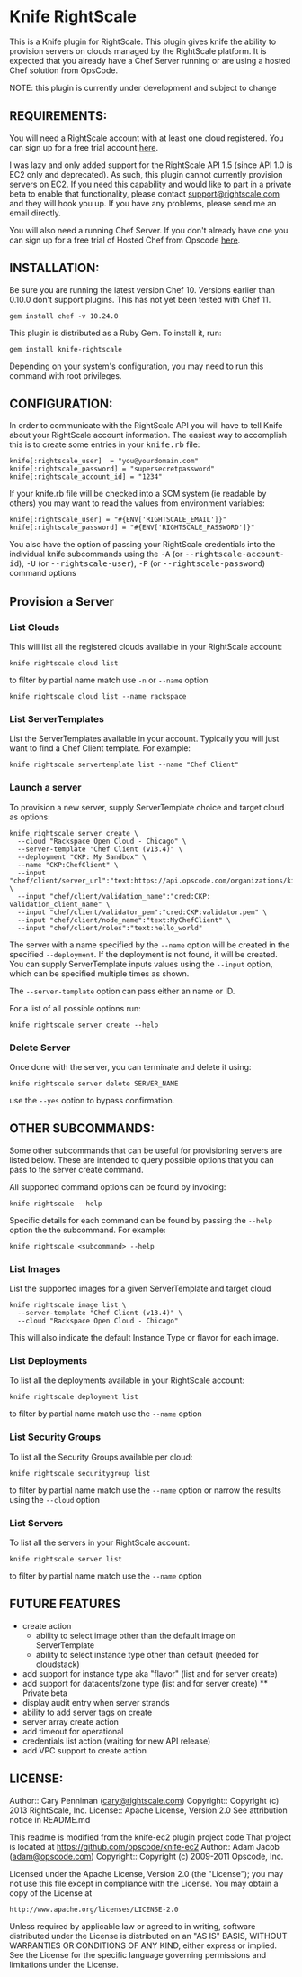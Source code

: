 # Knife RightScale

This is a Knife plugin for RightScale. This plugin gives knife the ability to 
provision servers on clouds managed by the RightScale platform.  It is expected 
that you already have a Chef Server running or are using a hosted Chef solution 
from OpsCode.

NOTE: this plugin is currently under development and subject to change

## REQUIREMENTS:

You will need a RightScale account with at least one cloud registered.  You can 
sign up for a free trial account [here](https://www.rightscale.com).  

I was lazy and only added support for the RightScale API 1.5 (since API 1.0 is 
EC2 only and deprecated).  As such, this plugin cannot currently provision 
servers on EC2. If you need this capability and would like to part in a private 
beta to enable that functionality, please contact support@rightscale.com and 
they will hook you up.  If you have any problems, please send me an email 
directly.

You will also need a running Chef Server.  If you don't already have one you can
sign up for a free trial of Hosted Chef from Opscode [here](http://www.opscode.com/hosted-chef/).


## INSTALLATION:

Be sure you are running the latest version Chef 10. Versions earlier than 0.10.0
don't support plugins.  This has not yet been tested with Chef 11.

    gem install chef -v 10.24.0

This plugin is distributed as a Ruby Gem. To install it, run:

    gem install knife-rightscale

Depending on your system's configuration, you may need to run this command with 
root privileges.

## CONFIGURATION:

In order to communicate with the RightScale API you will have to tell Knife 
about your RightScale account information.  The easiest way to accomplish this 
is to create some entries in your <tt>knife.rb</tt> file:

    knife[:rightscale_user]  = "you@yourdomain.com"
    knife[:rightscale_password] = "supersecretpassword"
    knife[:rightscale_account_id] = "1234"

If your knife.rb file will be checked into a SCM system (ie readable by others) 
you may want to read the values from environment variables:

    knife[:rightscale_user] = "#{ENV['RIGHTSCALE_EMAIL']}"
    knife[:rightscale_password] = "#{ENV['RIGHTSCALE_PASSWORD']}"

You also have the option of passing your RightScale credentials into the 
individual knife subcommands using the <tt>-A</tt> (or <tt>--rightscale-account-id</tt>), 
<tt>-U</tt> (or <tt>--rightscale-user</tt>), <tt>-P</tt> (or <tt>--rightscale-password</tt>) command options

## Provision a Server

### List Clouds
This will list all the registered clouds available in your RightScale account:

    knife rightscale cloud list

to filter by partial name match use ```-n``` or ```--name``` option

    knife rightscale cloud list --name rackspace

### List ServerTemplates
List the ServerTemplates available in your account.  Typically you will just want to find a Chef Client template.  For example:

    knife rightscale servertemplate list --name "Chef Client"
    
### Launch a server
To provision a new server, supply ServerTemplate choice and target cloud as options:

    knife rightscale server create \
      --cloud "Rackspace Open Cloud - Chicago" \
      --server-template "Chef Client (v13.4)" \
      --deployment "CKP: My Sandbox" \
      --name "CKP:ChefClient" \
      --input "chef/client/server_url":"text:https://api.opscode.com/organizations/kindsol" \
      --input "chef/client/validation_name":"cred:CKP: validation_client_name" \
      --input "chef/client/validator_pem":"cred:CKP:validator.pem" \
      --input "chef/client/node_name":"text:MyChefClient" \
      --input "chef/client/roles":"text:hello_world"

The server with a name specified by the ```--name``` option will be created in the specified ```--deployment```.  If the deployment is not found, it will be created.  You can supply ServerTemplate inputs values using the ```--input``` option, which can be specified multiple times as shown.

The ```--server-template``` option can pass either an name or ID.

For a list of all possible options run:

    knife rightscale server create --help

### Delete Server
Once done with the server, you can terminate and delete it using:

    knife rightscale server delete SERVER_NAME

use the ```--yes``` option to bypass confirmation.


## OTHER SUBCOMMANDS:

Some other subcommands that can be useful for provisioning servers are listed 
below.  These are intended to query possible options that you can pass to the 
server create command. 

All supported command options can be found by invoking:

    knife rightscale --help 

Specific details for each command can be found by passing the ```--help``` 
option the the subcommand.  For example:

    knife rightscale <subcommand> --help


### List Images
List the supported images for a given ServerTemplate and target cloud

    knife rightscale image list \
      --server-template "Chef Client (v13.4)" \
      --cloud "Rackspace Open Cloud - Chicago"

This will also indicate the default Instance Type or flavor for each image.


### List Deployments
To list all the deployments available in your RightScale account:

    knife rightscale deployment list

to filter by partial name match use the ```--name``` option


### List Security Groups
To list all the Security Groups available per cloud:

    knife rightscale securitygroup list

to filter by partial name match use the ```--name``` option or narrow the 
results using the ```--cloud``` option


### List Servers
To list all the servers in your RightScale account:

    knife rightscale server list

to filter by partial name match use the ```--name``` option


## FUTURE FEATURES
 * create action
   * ability to select image other than the default image on ServerTemplate
   * ability to select instance type other than default (needed for cloudstack)
 * add support for instance type aka "flavor" (list and for server create)
 * add support for datacents/zone type (list and for server create)
 ** Private beta
 * display audit entry when server strands
 * ability to add server tags on create
 * server array create action 
 * add timeout for operational 
 * credentials list action (waiting for new API release)
 * add VPC support to create action
 

## LICENSE:

Author:: Cary Penniman (<cary@rightscale.com>)
Copyright:: Copyright (c) 2013 RightScale, Inc.
License:: Apache License, Version 2.0
See attribution notice in README.md

This readme is modified from the knife-ec2 plugin project code 
That project is located at https://github.com/opscode/knife-ec2
Author:: Adam Jacob (<adam@opscode.com>)
Copyright:: Copyright (c) 2009-2011 Opscode, Inc.

Licensed under the Apache License, Version 2.0 (the "License");
you may not use this file except in compliance with the License.
You may obtain a copy of the License at

    http://www.apache.org/licenses/LICENSE-2.0

Unless required by applicable law or agreed to in writing, software
distributed under the License is distributed on an "AS IS" BASIS,
WITHOUT WARRANTIES OR CONDITIONS OF ANY KIND, either express or implied.
See the License for the specific language governing permissions and
limitations under the License.
